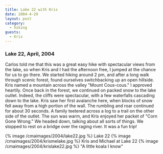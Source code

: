 ```yaml
---
title: Lake 22 with Kris
date: 2004-4-29
layout: post
category:
  - hiking
guests:
  - Kris
---
```


### Lake 22, April, 2004
Carlos told me that this was a great easy hike with spectacular views from
the lake, so when Kris and I had the afternoon free, I jumped at the chance for us
to go there. We started hiking around 2 pm, and after a long walk through
scenic forest, found ourselves switchbacking up an open hillside. Kris named
a mountain across the valley "Mount Cous-cous." I approved heartily. Once back
in the forest, we continued on packed snow to the lake outlet. Indeed, the
cliffs were spectacular, with a few waterfalls cascading down to the lake.
Kris saw her first avalanche here, when blocks of snow fell away from a high
portion of the wall. The rumbling and roar continued for about 30 seconds.
A family teetered across a log to a trail on the other side of the outlet.
The sun was warm, and Kris enjoyed her packet of "Corn Gone Wrong." We headed
down, talking about all sorts of things. We stopped to rest on a bridge over
the raging river. It was a fun trip!

{% image /cmaimages/2004/lake22.jpg %}
Lake 22
{% image /cmaimages/2004/krismelake.jpg %}
Kris and Michael at Lake 22
{% image /cmaimages/2004/krislake22.jpg %}
"A little koala I know"
